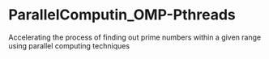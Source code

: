 # ParallelComputin_OMP-Pthreads
Accelerating the process of finding out prime numbers within a given range using parallel computing techniques
